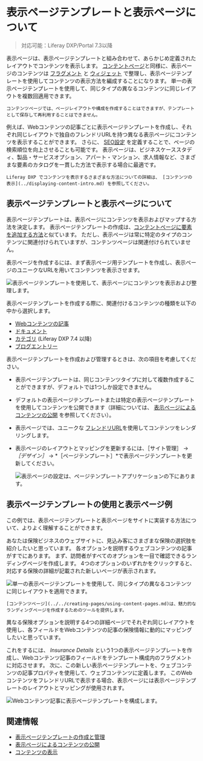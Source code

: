 # 表示ページテンプレートと表示ページについて

> 対応可能：Liferay DXP/Portal 7.3以降

表示ページは、表示ページテンプレートと組み合わせて、あらかじめ定義されたレイアウトでコンテンツを表示します。 [コンテントページ](../../creating-pages/using-content-pages.md)と同様に、表示ページのコンテンツは [フラグメント](../../creating-pages/page-fragments-and-widgets/using-fragments.md) と [ウィジェット](../../creating-pages/using-content-pages/using-widgets-on-a-content-page.md) で整理し、表示ページテンプレートを使用してコンテンツの表示方法を編成することになります。 単一の表示ページテンプレートを使用して、同じタイプの異なるコンテンツに同じレイアウトを複数回適用できます。

```{tip}
コンテンツページでは、ページレイアウトや構成を作成することはできますが、テンプレートとして保存して再利用することはできません。
```

例えば、Webコンテンツの記事ごとに表示ページテンプレートを作成し、それぞれ同じレイアウトで独自のフレンドリURLを持つ異なる表示ページにコンテンツを表示することができます。 さらに、 [SEO設定](./configuring-seo-and-open-graph.md) を定義することで、ページの検索順位を向上させることも可能です。 表示ページは、ビジネスケーススタディ、製品・サービスオプション、アパート・マンション、求人情報など、さまざまな要素のカタログを一貫した方法で表示する場合に最適です。

```{note}
Liferay DXP でコンテンツを表示するさまざまな方法についての詳細は、 [コンテンツの表示](../displaying-content-intro.md) を参照してください。
```

## 表示ページテンプレートと表示ページについて

表示ページテンプレートは、表示ページにコンテンツを表示およびマップする方法を決定します。 表示ページテンプレートの作成は、[コンテントページに要素を追加する方法](../../creating-pages/using-content-pages/adding-elements-to-content-pages.md)と似ています。 ただし、表示ページは常に特定のタイプのコンテンツに関連付けられていますが、コンテンツページは関連付けられていません。

表示ページを作成するには、まず表示ページ用テンプレートを作成し、表示ページのユニークなURLを用いてコンテンツを表示させます。

![表示ページテンプレートを使用して、表示ページにコンテンツを表示および整理します。](./about-display-page-templates-and-display-pages/images/03.png)

表示ページテンプレートを作成する際に、関連付けるコンテンツの種類を以下の中から選択します。

- [Webコンテンツの記事](../../../content-authoring-and-management/web-content/web-content-articles/adding-a-basic-web-content-article.md)
- [ドキュメント](../../../content-authoring-and-management/documents-and-media/publishing-and-sharing/publishing-documents.md)
- [カテゴリ](../../../content-authoring-and-management/tags-and-categories/defining-categories-and-vocabularies-for-content.md) (Liferay DXP 7.4 以降)
- [ブログエントリー](../../../content-authoring-and-management/blogs/getting-started-with-blogs.md)

表示ページテンプレートを作成および管理するときは、次の項目を考慮してください。

- 表示ページテンプレートは、同じコンテンツタイプに対して複数作成することができますが、デフォルトでは1つしか設定できません。
- デフォルトの表示ページテンプレートまたは特定の表示ページテンプレートを使用してコンテンツを公開できます（詳細については、 [表示ページによるコンテンツの公開](./publishing-content-with-display-pages.md) を参照してください）。
- 表示ページでは、ユニークな [フレンドリURL](../../site-settings/managing-site-urls/configuring-your-sites-friendly-url.md)を使用してコンテンツをレンダリングします。
- 表示ページのレイアウトとマッピングを更新するには、［サイト管理］ &rarr; *［デザイン］* &rarr; *［ページテンプレート］*で表示ページテンプレートを更新してください。

    ![表示ページの設定は、ページテンプレートアプリケーションの下にあります。](./about-display-page-templates-and-display-pages/images/04.png)

## 表示ページテンプレートの使用と表示ページ例

この例では、表示ページテンプレートと表示ページをサイトに実装する方法について、よりよく理解することができます。

あなたは保険ビジネスのウェブサイトに、見込み客にさまざまな保険の選択肢を紹介したいと思っています。 各オプションを説明するウェブコンテンツの記事がすでにあります。 まず、訪問者がすべてのオプションを一目で確認できるランディングページを作成します。 4つのオプションのいずれかをクリックすると、対応する保険の詳細が記載された新しいページが表示されます。

![単一の表示ページテンプレートを使用して、同じタイプの異なるコンテンツに同じレイアウトを適用できます。](./about-display-page-templates-and-display-pages/images/02.png)

```{tip}
[コンテンツページ](../../creating-pages/using-content-pages.md)は、魅力的なランディングページを作成するためのツールを提供します。
```

異なる保険オプションを説明する4つの詳細ページでそれぞれ同じレイアウトを使用し、各フィールドをWebコンテンツの記事の保険情報に動的にマッピングしたいと思っています。

これをするには、 *Insurance Details* という1つの表示ページテンプレートを作成し、Webコンテンツ記事のフィールドをテンプレート構成内のフラグメントに対応させます。 次に、この新しい表示ページテンプレートを、ウェブコンテンツの記事プロパティを使用して、ウェブコンテンツに定義します。 このWebコンテンツをフレンドリURLで表示する場合、表示ページには表示ページテンプレートのレイアウトとマッピングが使用されます。

![Webコンテンツ記事に表示ページテンプレートを構成します。](./about-display-page-templates-and-display-pages/images/01.png)

## 関連情報

- [表示ページテンプレートの作成と管理](./creating-and-managing-display-page-templates.md)
- [表示ページによるコンテンツの公開](./publishing-content-with-display-pages.md)
- [コンテンツの表示](../displaying-content-intro.md)
